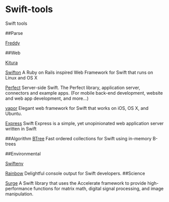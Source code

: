 # Swift-tools
Swift tools

##Parse

[Freddy](https://github.com/bignerdranch/Freddy)


##Web

[Kitura](https://github.com/IBM-Swift/Kitura.git)

[Swifton](https://github.com/necolt/Swifton) A Ruby on Rails inspired Web Framework for Swift that runs on Linux and OS X

[Perfect](https://github.com/PerfectlySoft/Perfect) Server-side Swift. The Perfect library, application server, connectors and example apps. (For mobile back-end development, website and web app development, and more...)

[vapor](https://github.com/qutheory/vapor) Elegant web framework for Swift that works on iOS, OS X, and Ubuntu.

[Express](https://github.com/crossroadlabs/Express) Swift Express is a simple, yet unopinionated web application server written in Swift

##Algorithm
[BTree](https://github.com/lorentey/BTree) Fast ordered collections for Swift using in-memory B-trees

##Environmental

[Swiftenv](https://github.com/kylef/swiftenv)

[Rainbow](https://github.com/onevcat/Rainbow) Delightful console output for Swift developers.
##Science

[Surge](https://github.com/mattt/Surge) A Swift library that uses the Accelerate framework to provide high-performance functions for matrix math, digital signal processing, and image manipulation.

